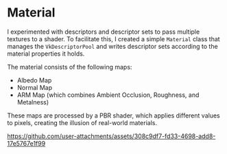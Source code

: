 # Material

I experimented with descriptors and descriptor sets to pass multiple textures to a shader. To facilitate this, I created a simple `Material` class that manages the `VkDescriptorPool` and writes descriptor sets according to the material properties it holds.

The material consists of the following maps:
- Albedo Map
- Normal Map
- ARM Map (which combines Ambient Occlusion, Roughness, and Metalness)

These maps are processed by a PBR shader, which applies different values to pixels, creating the illusion of real-world materials.

https://github.com/user-attachments/assets/308c9df7-fd33-4698-add8-17e5767e1f99

